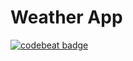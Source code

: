 # Weather App

[![codebeat badge](https://codebeat.co/badges/34140957-1640-4771-bd5a-b211ab79a2f2)](https://codebeat.co/projects/github-com-asboldyrev-weather-app-only-front)
